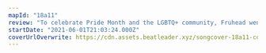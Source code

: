 ```yaml
---
mapId: "18a11"
review: "To celebrate Pride Month and the LGBTQ+ community, Fruhead went out of his way to make a dancable, full-spread map to this song by drag queen RuPaul!"
startDate: "2021-06-01T21:03:24.000Z"
coverUrlOverwrite: https://cdn.assets.beatleader.xyz/songcover-18a11-cover.jpg
---
```


